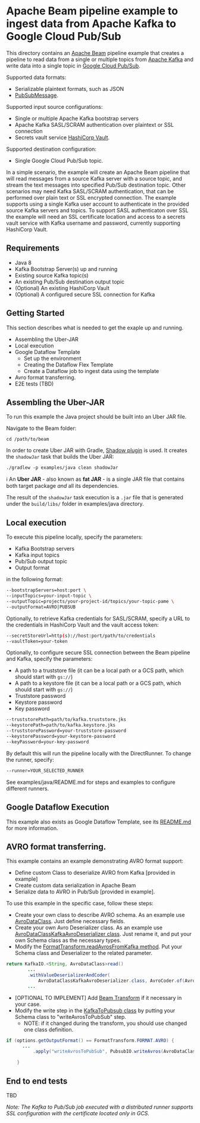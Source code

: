 <!--
    Licensed to the Apache Software Foundation (ASF) under one
    or more contributor license agreements.  See the NOTICE file
    distributed with this work for additional information
    regarding copyright ownership.  The ASF licenses this file
    to you under the Apache License, Version 2.0 (the
    "License"); you may not use this file except in compliance
    with the License.  You may obtain a copy of the License at

      http://www.apache.org/licenses/LICENSE-2.0

    Unless required by applicable law or agreed to in writing,
    software distributed under the License is distributed on an
    "AS IS" BASIS, WITHOUT WARRANTIES OR CONDITIONS OF ANY
    KIND, either express or implied.  See the License for the
    specific language governing permissions and limitations
    under the License.
-->

# Apache Beam pipeline example to ingest data from Apache Kafka to Google Cloud Pub/Sub

This directory contains an [Apache Beam](https://beam.apache.org/) pipeline example that creates a pipeline
to read data from a single or multiple topics from
[Apache Kafka](https://kafka.apache.org/) and write data into a single topic
in [Google Cloud Pub/Sub](https://cloud.google.com/pubsub).

Supported data formats:
- Serializable plaintext formats, such as JSON
- [PubSubMessage](https://cloud.google.com/pubsub/docs/reference/rest/v1/PubsubMessage).

Supported input source configurations:
- Single or multiple Apache Kafka bootstrap servers
- Apache Kafka SASL/SCRAM authentication over plaintext or SSL connection
- Secrets vault service [HashiCorp Vault](https://www.vaultproject.io/).

Supported destination configuration:
- Single Google Cloud Pub/Sub topic.

In a simple scenario, the example will create an Apache Beam pipeline that will read messages from a source Kafka server with a source topic, and stream the text messages into specified Pub/Sub destination topic. Other scenarios may need Kafka SASL/SCRAM authentication, that can be performed over plain text or SSL encrypted connection. The example supports using a single Kafka user account to authenticate in the provided source Kafka servers and topics. To support SASL authenticaton over SSL the example will need an SSL certificate location and access to a secrets vault service with Kafka username and password, currently supporting HashiCorp Vault.

## Requirements

- Java 8
- Kafka Bootstrap Server(s) up and running
- Existing source Kafka topic(s)
- An existing Pub/Sub destination output topic
- (Optional) An existing HashiCorp Vault
- (Optional) A configured secure SSL connection for Kafka

## Getting Started

This section describes what is needed to get the exaple up and running.
- Assembling the Uber-JAR
- Local execution
- Google Dataflow Template
  - Set up the environment
  - Creating the Dataflow Flex Template
  - Create a Dataflow job to ingest data using the template
- Avro format transferring.
- E2E tests (TBD)

## Assembling the Uber-JAR

To run this example the Java project should be built into
an Uber JAR file.

Navigate to the Beam folder:

```
cd /path/to/beam
```

In order to create Uber JAR with Gradle, [Shadow plugin](https://github.com/johnrengelman/shadow)
is used. It creates the `shadowJar` task that builds the Uber JAR:

```
./gradlew -p examples/java clean shadowJar
```

ℹ️ An **Uber JAR** - also known as **fat JAR** - is a single JAR file that contains
both target package *and* all its dependencies.

The result of the `shadowJar` task execution is a `.jar` file that is generated
under the `build/libs/` folder in examples/java directory.

## Local execution
To execute this pipeline locally, specify the parameters:
- Kafka Bootstrap servers
- Kafka input topics
- Pub/Sub output topic
- Output format

in the following format:
```bash
--bootstrapServers=host:port \
--inputTopics=your-input-topic \
--outputTopic=projects/your-project-id/topics/your-topic-pame \
--outputFormat=AVRO|PUBSUB
```
Optionally, to retrieve Kafka credentials for SASL/SCRAM,
specify a URL to the credentials in HashiCorp Vault and the vault access token:
```bash
--secretStoreUrl=http(s)://host:port/path/to/credentials
--vaultToken=your-token
```
Optionally, to configure secure SSL connection between the Beam pipeline and Kafka,
specify the parameters:
- A path to a truststore file (it can be a local path or a GCS path, which should start with `gs://`)
- A path to a keystore file (it can be a local path or a GCS path, which should start with `gs://`)
- Truststore password
- Keystore password
- Key password
```bash
--truststorePath=path/to/kafka.truststore.jks
--keystorePath=path/to/kafka.keystore.jks
--truststorePassword=your-truststore-password
--keystorePassword=your-keystore-password
--keyPassword=your-key-password
```
By default this will run the pipeline locally with the DirectRunner. To change the runner, specify:
```bash
--runner=YOUR_SELECTED_RUNNER
```
See examples/java/README.md for steps and examples to configure different runners.

## Google Dataflow Execution

This example also exists as Google Dataflow Template, see its [README.md](https://github.com/GoogleCloudPlatform/DataflowTemplates/blob/master/v2/kafka-to-pubsub/README.md) for more information.

## AVRO format transferring.

This example contains an example demonstrating AVRO format support:
- Define custom Class to deserialize AVRO from Kafka [provided in example]
- Create custom data serialization in Apache Beam
- Serialize data to AVRO in Pub/Sub [provided in example].

To use this example in the specific case, follow these steps:

- Create your own class to describe AVRO schema. As an example use [AvroDataClass](src/main/java/org/apache/beam/examples/complete/kafkatopubsub/avro/AvroDataClass.java). Just define necessary fields.
- Create your own Avro Deserializer class. As an example use [AvroDataClassKafkaAvroDeserializer class](src/main/java/org/apache/beam/examples/complete/kafkatopubsub/avro/AvroDataClassKafkaAvroDeserializer.java). Just rename it, and put your own Schema class as the necessary types.
- Modify the [FormatTransform.readAvrosFromKafka method](src/main/java/org/apache/beam/examples/complete/kafkatopubsub/transforms/FormatTransform.java). Put your Schema class and Deserializer to the related parameter.
```java
return KafkaIO.<String, AvroDataClass>read()
        ...
        .withValueDeserializerAndCoder(
            AvroDataClassKafkaAvroDeserializer.class, AvroCoder.of(AvroDataClass.class)) // put your classes here
        ...
```
- [OPTIONAL TO IMPLEMENT] Add [Beam Transform](https://beam.apache.org/documentation/programming-guide/#transforms) if it necessary in your case.
- Modify the write step in the [KafkaToPubsub class](src/main/java/org/apache/beam/examples/complete/kafkatopubsub/KafkaToPubsub.java) by putting your Schema class to "writeAvrosToPubSub" step.
    - NOTE: if it changed during the transform, you should use changed one class definition.
```java
if (options.getOutputFormat() == FormatTransform.FORMAT.AVRO) {
      ...
          .apply("writeAvrosToPubSub", PubsubIO.writeAvros(AvroDataClass.class)); // put your SCHEMA class here

    }
```

## End to end tests
TBD

_Note: The Kafka to Pub/Sub job executed with a distributed runner supports SSL configuration with the certificate located only in GCS._
